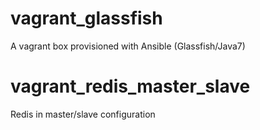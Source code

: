 # vagrant_glassfish
A vagrant box provisioned with Ansible (Glassfish/Java7)

# vagrant_redis_master_slave
Redis in master/slave configuration
